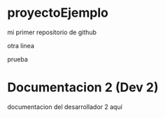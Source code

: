 # proyectoEjemplo
mi primer repositorio de github

otra linea



prueba


# Documentacion 2 (Dev 2)
documentacion del desarrollador 2 
aquí